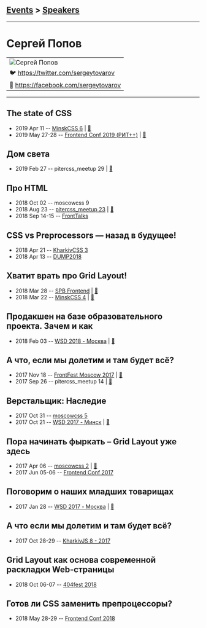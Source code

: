 ## [Events](../README.md) > [Speakers](../speakers.md)
---

# Сергей Попов

| |
| --- |
| ![Сергей Попов](https://avatars.io/twitter/sergeytovarov/large)
| :bird:  [https:&#x2F;&#x2F;twitter.com&#x2F;sergeytovarov](https://twitter.com/sergeytovarov)
| :blue_book:  [https:&#x2F;&#x2F;facebook.com&#x2F;sergeytovarov](https://facebook.com/sergeytovarov)

---
## The state of CSS
- 2019 Apr 11 -- [MinskCSS 6](https://www.youtube.com/watch?v=gw9x2zhyxL0)  | [:notebook:](https://drive.google.com/file/d/1b890dFOQ25ae5eXc_2X8pKcW8a1IVlEC/view)  
- 2019 May 27-28 -- [Frontend Conf 2019 (РИТ++)](https://www.youtube.com/watch?v=lDGOK3Iwfnc)  | [:notebook:](https://www.dropbox.com/sh/kg71jju3yvj5jqw/AADV3v5l_S6VEiGUzEPb4ugPa/%D0%9A%D0%BE%D0%BD%D0%B3%D1%80%D0%B5%D1%81%D1%81-%D1%85%D0%BE%D0%BB%D0%BB/27.05/1.The%20state%20of%20CSS_%D0%A1%D0%B5%D1%80%D0%B3%D0%B5%D0%B9%20%D0%9F%D0%BE%D0%BF%D0%BE%D0%B2_%D0%B2%D0%B5%D1%80.3.pdf?dl=0)  
## Дом света
- 2019 Feb 27 -- pitercss_meetup 29  | [:notebook:](https://pitercss.ru/29/pres/lighthouse.pdf)  
## Про HTML
- 2018 Oct 02 -- moscowcss 9    
- 2018 Aug 23 -- [pitercss_meetup 23](https://www.youtube.com/watch?v=ZFbIcMkw8bs)  | [:notebook:](https://pitercss.ru/23/pres/about-html.pdf)  
- 2018 Sep 14-15 -- [FrontTalks](https://events.yandex.ru/lib/talks/6248/)    
## CSS vs Preprocessors — назад в будущее!
- 2018 Apr 21 -- [KharkivCSS 3](https://www.youtube.com/watch?v=jNoQGfys7Xc)    
- 2018 Apr 13 -- [DUMP2018](https://www.youtube.com/watch?v=PgeyKRHlqnM)    
## Хватит врать про Grid Layout!
- 2018 Mar 28 -- [SPB Frontend](https://youtu.be/3tPTK1eWuLI?t=1s)  | [:notebook:](https://goo.gl/cL6rax)  
- 2018 Mar 22 -- [MinskCSS 4](https://www.youtube.com/watch?v=s3a3Wm0JpdU)  | [:notebook:](https://drive.google.com/open?id=1jqnEk6OYuiYVr8r6VfBhu5gQVadKxSao)  
## Продакшен на базе образовательного проекта. Зачем и как
- 2018 Feb 03 -- [WSD 2018 - Москва](https://www.youtube.com/watch?v=_2fzdk7S5m0)  | [:notebook:](https://wsd.events/2018/02/03/pres/production.pdf)  
## А что, если мы долетим и там будет всё?
- 2017 Nov 18 -- [FrontFest Moscow 2017](https://youtu.be/GA8GraN1I0I)  | [:notebook:](https://speakerdeck.com/frontfest/sierghiei-popov)  
- 2017 Sep 26 -- pitercss_meetup 14  | [:notebook:](https://pitercss.ru/14/pres/css-future/)  
## Верстальщик: Наследие
- 2017 Oct 31 -- [moscowcss 5](https://www.youtube.com/watch?v=y7Aba5Nppio)    
- 2017 Oct 21 -- [WSD 2017 - Минск](https://www.youtube.com/watch?v=Z9of2cj28hY)  | [:notebook:](https://wsd.events/2017/10/21/pres/coder-legacy.pdf)  
## Пора начинать фыркать – Grid Layout уже здесь
- 2017 Apr 06 -- [moscowcss 2](https://www.youtube.com/watch?v=GdG6Mv-HDLs)  | [:notebook:](http://css.moscow/2/grid-layout.pdf)  
- 2017 Jun 05-06 -- [Frontend Conf 2017](https://www.youtube.com/watch?v=npcLYLQLPL0)    
## Поговорим о наших младших товарищах
- 2017 Jan 28 -- [WSD 2017 - Москва](https://www.youtube.com/watch?v=pN8sDT_hP2k)  | [:notebook:](https://wsd.events/2017/01/28/pres/young-fellas.pdf)  
## А что если мы долетим и там будет всё?
- 2017 Oct 28-29 -- [KharkivJS 8 - 2017](https://www.youtube.com/watch?v=DYyWpZ8XRho)    
## Grid Layout как основа современной раскладки Web-страницы
- 2018 Oct 06-07 -- [404fest 2018](https://www.youtube.com/watch?v=zmFW-OJbQ_0)    
## Готов ли CSS заменить препроцессоры?
- 2018 May 28-29 -- [Frontend Conf 2018](https://www.youtube.com/watch?v=-DvdYLWnPhc)    
